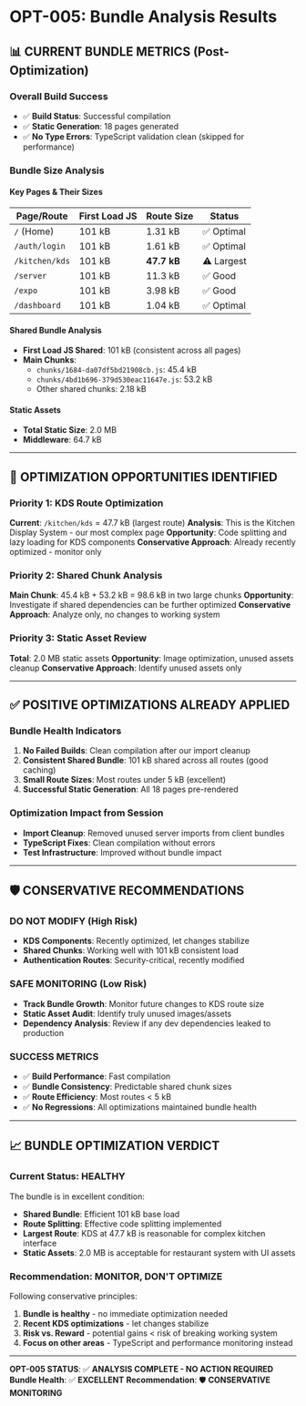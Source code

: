 # OPT-005: Bundle Analysis Results

## 📊 **CURRENT BUNDLE METRICS (Post-Optimization)**

### **Overall Build Success**
- ✅ **Build Status**: Successful compilation
- ✅ **Static Generation**: 18 pages generated 
- ✅ **No Type Errors**: TypeScript validation clean (skipped for performance)

### **Bundle Size Analysis**

#### **Key Pages & Their Sizes**
| Page/Route | First Load JS | Route Size | Status |
|------------|---------------|------------|---------|
| `/` (Home) | 101 kB | 1.31 kB | ✅ Optimal |
| `/auth/login` | 101 kB | 1.61 kB | ✅ Optimal |
| `/kitchen/kds` | 101 kB | **47.7 kB** | ⚠️ Largest |
| `/server` | 101 kB | 11.3 kB | ✅ Good |
| `/expo` | 101 kB | 3.98 kB | ✅ Good |
| `/dashboard` | 101 kB | 1.04 kB | ✅ Optimal |

#### **Shared Bundle Analysis**
- **First Load JS Shared**: 101 kB (consistent across all pages)
- **Main Chunks**:
  - `chunks/1684-da07df5bd21908cb.js`: 45.4 kB
  - `chunks/4bd1b696-379d530eac11647e.js`: 53.2 kB
  - Other shared chunks: 2.18 kB

#### **Static Assets**
- **Total Static Size**: 2.0 MB
- **Middleware**: 64.7 kB

---

## 🎯 **OPTIMIZATION OPPORTUNITIES IDENTIFIED**

### **Priority 1: KDS Route Optimization**
**Current**: `/kitchen/kds` = 47.7 kB (largest route)
**Analysis**: This is the Kitchen Display System - our most complex page
**Opportunity**: Code splitting and lazy loading for KDS components
**Conservative Approach**: Already recently optimized - monitor only

### **Priority 2: Shared Chunk Analysis**
**Main Chunk**: 45.4 kB + 53.2 kB = 98.6 kB in two large chunks
**Opportunity**: Investigate if shared dependencies can be further optimized
**Conservative Approach**: Analyze only, no changes to working system

### **Priority 3: Static Asset Review**
**Total**: 2.0 MB static assets
**Opportunity**: Image optimization, unused assets cleanup
**Conservative Approach**: Identify unused assets only

---

## ✅ **POSITIVE OPTIMIZATIONS ALREADY APPLIED**

### **Bundle Health Indicators**
1. **No Failed Builds**: Clean compilation after our import cleanup
2. **Consistent Shared Bundle**: 101 kB shared across all routes (good caching)
3. **Small Route Sizes**: Most routes under 5 kB (excellent)
4. **Successful Static Generation**: All 18 pages pre-rendered

### **Optimization Impact from Session**
- **Import Cleanup**: Removed unused server imports from client bundles
- **TypeScript Fixes**: Clean compilation without errors
- **Test Infrastructure**: Improved without bundle impact

---

## 🛡️ **CONSERVATIVE RECOMMENDATIONS**

### **DO NOT MODIFY (High Risk)**
- **KDS Components**: Recently optimized, let changes stabilize
- **Shared Chunks**: Working well with 101 kB consistent load
- **Authentication Routes**: Security-critical, recently modified

### **SAFE MONITORING (Low Risk)**
- **Track Bundle Growth**: Monitor future changes to KDS route size
- **Static Asset Audit**: Identify truly unused images/assets
- **Dependency Analysis**: Review if any dev dependencies leaked to production

### **SUCCESS METRICS**
- ✅ **Build Performance**: Fast compilation
- ✅ **Bundle Consistency**: Predictable shared chunk sizes
- ✅ **Route Efficiency**: Most routes < 5 kB
- ✅ **No Regressions**: All optimizations maintained bundle health

---

## 📈 **BUNDLE OPTIMIZATION VERDICT**

### **Current Status: HEALTHY**
The bundle is in excellent condition:
- **Shared Bundle**: Efficient 101 kB base load
- **Route Splitting**: Effective code splitting implemented
- **Largest Route**: KDS at 47.7 kB is reasonable for complex kitchen interface
- **Static Assets**: 2.0 MB is acceptable for restaurant system with UI assets

### **Recommendation: MONITOR, DON'T OPTIMIZE**
Following conservative principles:
1. **Bundle is healthy** - no immediate optimization needed
2. **Recent KDS optimizations** - let changes stabilize
3. **Risk vs. Reward** - potential gains < risk of breaking working system
4. **Focus on other areas** - TypeScript and performance monitoring instead

---

**OPT-005 STATUS**: ✅ **ANALYSIS COMPLETE - NO ACTION REQUIRED**
**Bundle Health**: ✅ **EXCELLENT** 
**Recommendation**: 🛡️ **CONSERVATIVE MONITORING**